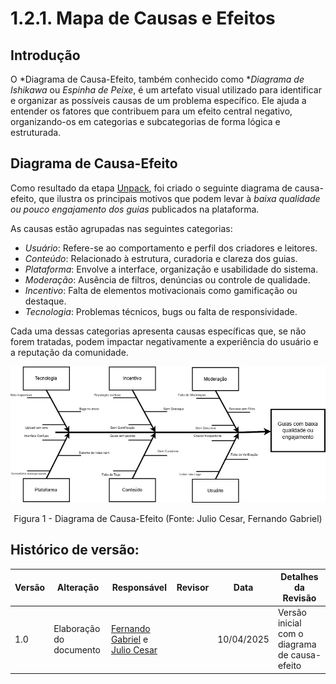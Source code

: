 # 1.2.1. Mapa de Causas e Efeitos

## Introdução

O *Diagrama de Causa-Efeito, também conhecido como **Diagrama de Ishikawa* ou *Espinha de Peixe*, é um artefato visual utilizado para identificar e organizar as possíveis causas de um problema específico. Ele ajuda a entender os fatores que contribuem para um efeito central negativo, organizando-os em categorias e subcategorias de forma lógica e estruturada.

## Diagrama de Causa-Efeito

Como resultado da etapa [Unpack](/Base/1.1.1.Unpack.md), foi criado o seguinte diagrama de causa-efeito, que ilustra os principais motivos que podem levar à *baixa qualidade ou pouco engajamento dos guias* publicados na plataforma.  

As causas estão agrupadas nas seguintes categorias:

- *Usuário*: Refere-se ao comportamento e perfil dos criadores e leitores.
- *Conteúdo*: Relacionado à estrutura, curadoria e clareza dos guias.
- *Plataforma*: Envolve a interface, organização e usabilidade do sistema.
- *Moderação*: Ausência de filtros, denúncias ou controle de qualidade.
- *Incentivo*: Falta de elementos motivacionais como gamificação ou destaque.
- *Tecnologia*: Problemas técnicos, bugs ou falta de responsividade.

Cada uma dessas categorias apresenta causas específicas que, se não forem tratadas, podem impactar negativamente a experiência do usuário e a reputação da comunidade.

![](../Imagens/Diagrama_causa_efeitojpg.jpg)

<center>

Figura 1 - Diagrama de Causa-Efeito (Fonte: Julio Cesar, Fernando Gabriel)

</center>

## Histórico de versão:

| Versão | Alteração                    | Responsável     | Revisor | Data       | Detalhes da Revisão |
|--------|------------------------------|------------------|---------|------------|----------------------|
| 1.0    | Elaboração do documento      | [Fernando Gabriel](https://github.com/show-dawn) e [Julio Cesar](https://github.com/Julio1099) |         | 10/04/2025 | Versão inicial com o diagrama de causa-efeito |